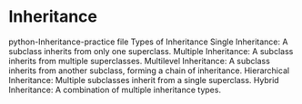 # Inheritance
python-Inheritance-practice file
Types of Inheritance
Single Inheritance: A subclass inherits from only one superclass.
Multiple Inheritance: A subclass inherits from multiple superclasses.
Multilevel Inheritance: A subclass inherits from another subclass, forming a chain of inheritance.
Hierarchical Inheritance: Multiple subclasses inherit from a single superclass.
Hybrid Inheritance: A combination of multiple inheritance types.
